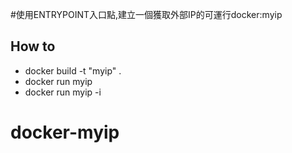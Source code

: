 
#使用ENTRYPOINT入口點,建立一個獲取外部IP的可運行docker:myip

## How to
+ docker build -t "myip" .
+ docker run myip
+ docker run myip -i
# docker-myip
